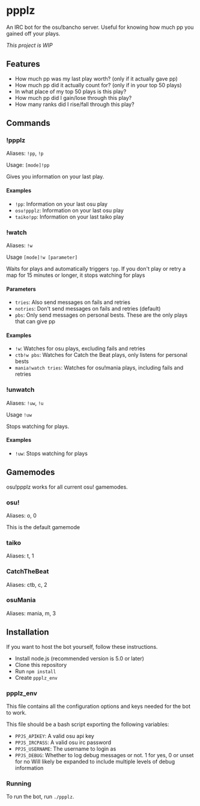 # ppplz

An IRC bot for the osu!bancho server. Useful for knowing how much pp you gained off your plays.

*This project is WIP*

## Features

- How much pp was my last play worth? (only if it actually gave pp)
- How much pp did it actually count for? (only if in your top 50 plays)
- In what place of my top 50 plays is this play?
- How much pp did I gain/lose through this play?
- How many ranks did I rise/fall through this play?

## Commands

### !ppplz

Aliases: `!pp`, `!p`

Usage: `[mode]!pp`

Gives you information on your last play.

#### Examples

- `!pp`: Information on your last osu play
- `osu!ppplz`: Information on your last osu play
- `taiko!pp`: Information on your last taiko play

### !watch

Aliases: `!w`

Usage `[mode]!w [parameter]`

Waits for plays and automatically triggers `!pp`.
If you don't play or retry a map for 15 minutes or longer, it stops watching for plays

#### Parameters

- `tries`: Also send messages on fails and retries
- `notries`: Don't send messages on fails and retries (default)
- `pbs`: Only send messages on personal bests. These are the only plays that can give pp

#### Examples

- `!w`: Watches for osu plays, excluding fails and retries
- `ctb!w pbs`: Watches for Catch the Beat plays, only listens for personal bests
- `mania!watch tries`: Watches for osu!mania plays, including fails and retries

### !unwatch

Aliases: `!uw`, `!u`

Usage `!uw`

Stops watching for plays.

#### Examples

- `!uw`: Stops watching for plays

## Gamemodes

osu!ppplz works for all current osu! gamemodes.

### osu!

Aliases: o, 0

This is the default gamemode

### taiko

Aliases: t, 1

### CatchTheBeat

Aliases: ctb, c, 2

### osuMania

Aliases: mania, m, 3

## Installation

If you want to host the bot yourself, follow these instructions.

- Install node.js (recommended version is 5.0 or later)
- Clone this repository
- Run `npm install`
- Create `ppplz_env`

### ppplz_env

This file contains all the configuration options and keys needed for the bot to work.

This file should be a bash script exporting the following variables:

- `PPJS_APIKEY`: A valid osu api key
- `PPJS_IRCPASS`: A valid osu irc password
- `PPJS_USERNAME`: The username to login as
- `PPJS_DEBUG`: Whether to log debug messages or not.
  1 for yes, 0 or unset for no
  Will likely be expanded to include multiple levels of debug information

### Running

To run the bot, run `./ppplz`.

